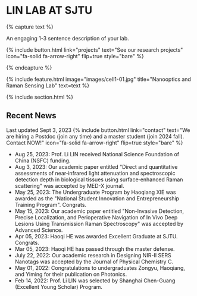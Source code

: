 ---
---

# LIN LAB AT SJTU

{% capture text %}

An engaging 1-3 sentence description of your lab.

{%
  include button.html
  link="projects"
  text="See our research projects"
  icon="fa-solid fa-arrow-right"
  flip=true
  style="bare"
%}

{% endcapture %}

{%
  include feature.html
  image="images/cell1-01.jpg"
  title="Nanooptics and Raman Sensing Lab"
  text=text
%}

{% include section.html %}

## Recent News

Last updated Sept 3, 2023
{%
  include button.html
  link="contact"
  text="We are hiring a Postdoc (join any time) and a master student (join 2024 fall). Contact NOW!"
  icon="fa-solid fa-arrow-right"
  flip=true
  style="bare"
%}
- Aug 25, 2023: Prof. Li LIN received National Science Foundation of China (NSFC) funding.
- Aug 3, 2023: Our academic paper entitled "Direct and quantitative assessments of near‑infrared light attenuation and spectroscopic detection depth in biological tissues using surface‑enhanced Raman scattering" was accepted by MED-X journal.
- May 25, 2023: The Undergraduate Program by Haoqiang XIE was awarded as the "National Student Innovation and Entrepreneurship Training Program". Congrats.
- May 15, 2023: Our academic paper entitled "Non-Invasive Detection, Precise Localization, and Perioperative Navigation of In Vivo Deep Lesions Using Transmission Raman Spectroscopy" was accepted by Advanced Science.
- Apr 05, 2023: Haoqi HE was awarded Excellent Graduate at SJTU. Congrats.
- Mar 05, 2023: Haoqi HE has passed through the master defense.
- July 22, 2022: Our academic research in Designing NIR-II SERS Nanotags was accepted by the Journal of Physical Chemistry C.
- May 01, 2022: Congratulations to undergraduates Zongyu, Haoqiang, and Yiming for their publication on Photonics.
- Feb 14, 2022: Prof. Li LIN was selected by Shanghai Chen-Guang (Excellent Young Scholar) Program.


